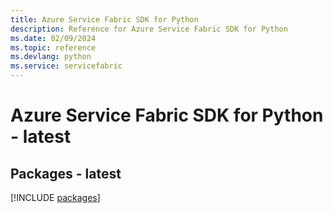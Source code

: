 ```yaml
---
title: Azure Service Fabric SDK for Python
description: Reference for Azure Service Fabric SDK for Python
ms.date: 02/09/2024
ms.topic: reference
ms.devlang: python
ms.service: servicefabric
---
```

# Azure Service Fabric SDK for Python - latest
## Packages - latest
[!INCLUDE [packages](service-fabric-index.md)]